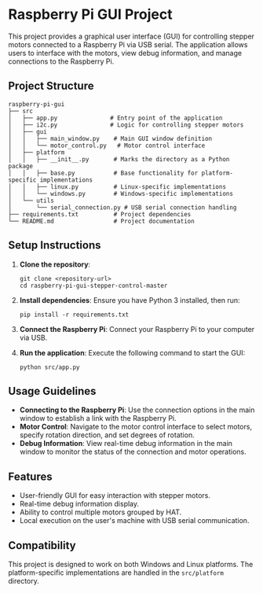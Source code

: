 # Raspberry Pi GUI Project

This project provides a graphical user interface (GUI) for controlling stepper motors connected to a Raspberry Pi via USB serial. The application allows users to interface with the motors, view debug information, and manage connections to the Raspberry Pi.

## Project Structure

```
raspberry-pi-gui
├── src
│   ├── app.py               # Entry point of the application
│   ├── i2c.py               # Logic for controlling stepper motors
│   ├── gui
│   │   ├── main_window.py    # Main GUI window definition
│   │   └── motor_control.py   # Motor control interface
│   ├── platform
│   │   ├── __init__.py       # Marks the directory as a Python package
│   │   ├── base.py           # Base functionality for platform-specific implementations
│   │   ├── linux.py          # Linux-specific implementations
│   │   └── windows.py        # Windows-specific implementations
│   └── utils
│       └── serial_connection.py # USB serial connection handling
├── requirements.txt          # Project dependencies
└── README.md                 # Project documentation
```

## Setup Instructions

1. **Clone the repository**:
   ```
   git clone <repository-url>
   cd raspberry-pi-gui-stepper-control-master
   ```

2. **Install dependencies**:
   Ensure you have Python 3 installed, then run:
   ```
   pip install -r requirements.txt
   ```

3. **Connect the Raspberry Pi**:
   Connect your Raspberry Pi to your computer via USB.

4. **Run the application**:
   Execute the following command to start the GUI:
   ```
   python src/app.py
   ```

## Usage Guidelines

- **Connecting to the Raspberry Pi**: Use the connection options in the main window to establish a link with the Raspberry Pi.
- **Motor Control**: Navigate to the motor control interface to select motors, specify rotation direction, and set degrees of rotation.
- **Debug Information**: View real-time debug information in the main window to monitor the status of the connection and motor operations.

## Features

- User-friendly GUI for easy interaction with stepper motors.
- Real-time debug information display.
- Ability to control multiple motors grouped by HAT.
- Local execution on the user's machine with USB serial communication.

## Compatibility

This project is designed to work on both Windows and Linux platforms. The platform-specific implementations are handled in the `src/platform` directory.
